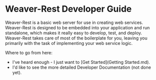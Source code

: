 # Weaver-Rest Developer Guide

Weaver-Rest is a basic web server for use in creating web services.  Weaver-Rest is designed to be embedded into your application and run standalone, which makes it really easy to develop, test, and deploy.  Weaver-Rest takes care of most of the boilerplate for you, leaving you primarily with the task of implementing your web service logic.

Where to go from here:
* I've heard enough - I just want to [Get Started](Getting Started.md).
* I'd like to see the more detailed Developer Documentation (not done yet).

